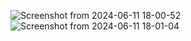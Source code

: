 ![Screenshot from 2024-06-11 18-00-52](https://github.com/hermione06/Simple-base-website-/assets/143590519/f63c6eaa-1607-4763-b91e-c3ad4b7bea61)
![Screenshot from 2024-06-11 18-01-04](https://github.com/hermione06/Simple-base-website-/assets/143590519/62069b40-d808-4023-91e3-3f4ca321cfbe)
